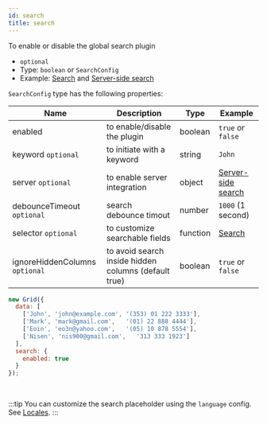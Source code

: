 ```yaml
---
id: search
title: search 
---
```


To enable or disable the global search plugin

 - `optional`
 - Type: `boolean` or `SearchConfig`
 - Example: [Search](./examples/search.md) and [Server-side search](./examples/server-side-search.md)

`SearchConfig` type has the following properties:

<div className="full-width">

| Name                       | Description                    |  Type    | Example             |
|----------------------------|--------------------------------|----------|---------------------|
| enabled                    | to enable/disable the plugin   | boolean  | `true` or `false`   |
| keyword `optional`         | to initiate with a keyword     | string   | `John`              |
| server `optional`          | to enable server integration   | object   | [Server-side search](./examples/server-side-search.md) |
| debounceTimeout `optional` | search debounce timout         | number   | `1000` (1 second)   |
| selector `optional`        | to customize searchable fields | function | [Search](./examples/search.md)  |
| ignoreHiddenColumns `optional` | to avoid search inside hidden columns (default true)   | boolean  | `true` or `false`   |

</div>

```js
new Grid({
  data: [
    ['John', 'john@example.com', '(353) 01 222 3333'],
    ['Mark', 'mark@gmail.com',   '(01) 22 888 4444'],
    ['Eoin', 'eo3n@yahoo.com',   '(05) 10 878 5554'],
    ['Nisen', 'nis900@gmail.com',   '313 333 1923']
  ],
  search: {
    enabled: true
  }
});
```

<br/>

:::tip
You can customize the search placeholder using the `language` config. See [Locales](../localization/locales.md).
:::
